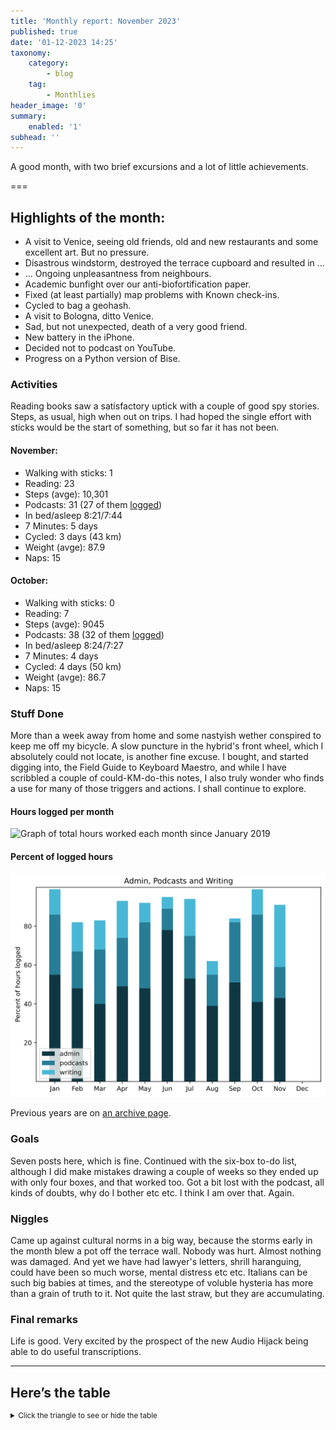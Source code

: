 ```yaml
---
title: 'Monthly report: November 2023'
published: true
date: '01-12-2023 14:25'
taxonomy:
    category:
        - blog
    tag:
        - Monthlies
header_image: '0'
summary:
    enabled: '1'
subhead: ''
---
```


A good month, with two brief excursions and a lot of little achievements.

===

## Highlights of the month:

- A visit to Venice, seeing old friends, old and new restaurants and some excellent art. But no pressure.
- Disastrous windstorm, destroyed the terrace cupboard and resulted in ...
- ... Ongoing unpleasantness from neighbours.
- Academic bunfight over our anti-biofortification paper.
- Fixed (at least partially) map problems with Known check-ins.
- Cycled to bag a geohash.
- A visit to Bologna, ditto Venice.
- Sad, but not unexpected, death of a very good friend.
- New battery in the iPhone.
- Decided not to podcast on YouTube.
- Progress on a Python version of Bise.

### Activities

Reading books saw a satisfactory uptick with a couple of good spy stories. Steps, as usual, high when out on trips. I had hoped the single effort with sticks would be the start of something, but so far it has not been.

#### November: 
* Walking with sticks: 1
* Reading: 23
* Steps (avge): 10,301
* Podcasts: 31 (27 of them [logged](https://www.jeremycherfas.net/stream/))
* In bed/asleep 8:21/7:44
* 7 Minutes: 5 days
* Cycled: 3 days (43 km)
* Weight (avge): 87.9
* Naps: 15

#### October: 
* Walking with sticks: 0
* Reading: 7
* Steps (avge): 9045
* Podcasts: 38 (32 of them [logged](https://www.jeremycherfas.net/stream/))
* In bed/asleep 8:24/7:27
* 7 Minutes: 4 days
* Cycled: 4 days (50 km)
* Weight (avge): 86.7
* Naps: 15

### Stuff Done

More than a week away from home and some nastyish wether conspired to keep me off my bicycle. A slow puncture in the hybrid's front wheel, which I absolutely could not locate, is another fine excuse. I bought, and started digging into, the Field Guide to Keyboard Maestro, and while I have scribbled a couple of could-KM-do-this notes, I also truly wonder who finds a use for many of those triggers and actions. I shall continue to explore.

#### Hours logged per month

![Graph of total hours worked each month since January 2019](hours-logged-2019-2023-11z.svg)

#### Percent of logged hours

![Percentage of hours logged for Admin, Podcasts and Writing](percents-2023.svg)

Previous years are on [an archive page](https://jeremycherfas.net/blog/working-life).

### Goals

Seven posts here, which is fine. Continued with the six-box to-do list, although I did make mistakes drawing a couple of weeks so they ended up with only four boxes, and that worked too. Got a bit lost with the podcast, all kinds of doubts, why do I bother etc etc. I think I am over that. Again.

### Niggles

Came up against cultural norms in a big way, because the storms early in the month blew a pot off the terrace wall. Nobody was hurt. Almost nothing was damaged. And yet we have had lawyer's letters, shrill haranguing, could have been so much worse, mental distress etc etc. Italians can be such big babies at times, and the stereotype of voluble hysteria has more than a grain of truth to it. Not quite the last straw, but they are accumulating.

### Final remarks

Life is good. Very excited by the prospect of the new Audio Hijack being able to do useful transcriptions.

----

## Here’s the table
<details>
<summary style="font-size: smaller;">Click the triangle to see or hide the table</summary>
<table class="worktable">
<thead>
<tr>
<th style="text-align: right;" class="bigrow">Month</th>
<th style="text-align: center;" class="bigrow">Total</th>
<th style="text-align: center;" class="smallrow">Daily</th>
<th style="text-align: center;"class="smallrow">Admin %</th>
<th style="text-align: center;"class="smallrow">ETP %</th>
<th style="text-align: center;"class="smallrow">Writing %</th>
<th style="text-align: center;"class="smallrow">Other %</th>
</tr>
</thead>
<tbody>
<tr>
<td style="text-align: right;">11</td>
<td style="text-align: center;">88.8</td>
<td style="text-align: center;">4.02</td>
<td style="text-align: center;">43</td>
<td style="text-align: center;">16</td>
<td style="text-align: center;">32</td>
<td style="text-align: center;">9</td>
</tr>
<tr>
<td style="text-align: right;">10</td>
<td style="text-align: center;">103.75</td>
<td style="text-align: center;">3.34</td>
<td style="text-align: center;">41</td>
<td style="text-align: center;">45</td>
<td style="text-align: center;">13</td>
<td style="text-align: center;">1</td>
</tr>
<tr>
<td style="text-align: right;">09</td>
<td style="text-align: center;">106.3</td>
<td style="text-align: center;">4.25</td>
<td style="text-align: center;">51</td>
<td style="text-align: center;">31</td>
<td style="text-align: center;">2</td>
<td style="text-align: center;">16</td>
</tr>
<tr>
<td style="text-align: right;">08</td>
<td style="text-align: center;">95.7</td>
<td style="text-align: center;">3.17</td>
<td style="text-align: center;">39</td>
<td style="text-align: center;">16</td>
<td style="text-align: center;">7</td>
<td style="text-align: center;">32</td>
</tr>
<tr>
<td style="text-align: right;">07</td>
<td style="text-align: center;">56.75</td>
<td style="text-align: center;">1.83</td>
<td style="text-align: center;">53</td>
<td style="text-align: center;">22</td>
<td style="text-align: center;">19</td>
<td style="text-align: center;">6</td>
</tr>
<tr>
<td style="text-align: right;">06</td>
<td style="text-align: center;">70.4</td>
<td style="text-align: center;">3.9</td>
<td style="text-align: center;">78</td>
<td style="text-align: center;">11</td>
<td style="text-align: center;">6</td>
<td style="text-align: center;">5</td>
</tr>
<tr>
<td style="text-align: right;">05</td>
<td style="text-align: center;">90.75</td>
<td style="text-align: center;">4.1</td>
<td style="text-align: center;">48</td>
<td style="text-align: center;">34</td>
<td style="text-align: center;">10</td>
<td style="text-align: center;">8</td>
</tr>
<tr>
<td style="text-align: right;">04</td>
<td style="text-align: center;">102.9</td>
<td style="text-align: center;">3.4</td>
<td style="text-align: center;">49</td>
<td style="text-align: center;">25</td>
<td style="text-align: center;">19</td>
<td style="text-align: center;">7</td>
</tr>
<tr>
<td style="text-align: right;">03</td>
<td style="text-align: center;">117.9</td>
<td style="text-align: center;">3.8</td>
<td style="text-align: center;">40</td>
<td style="text-align: center;">28</td>
<td style="text-align: center;">15</td>
<td style="text-align: center;">17</td>
</tr>
<tr>
<td style="text-align: right;">02</td>
<td style="text-align: center;">116.3</td>
<td style="text-align: center;">4.8</td>
<td style="text-align: center;">48</td>
<td style="text-align: center;">19</td>
<td style="text-align: center;">15</td>
<td style="text-align: center;">18</td>
</tr>

<tr>
<td style="text-align: right;">2023-01</td>
<td style="text-align: center;">101.0</td>
<td style="text-align: center;">4.8</td>
<td style="text-align: center;">53</td>
<td style="text-align: center;">31</td>
<td style="text-align: center;">13</td>
<td style="text-align: center;">3</td>
</tr>
</tbody>
</table>
</details>
